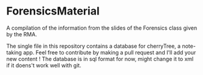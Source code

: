 # ForensicsMaterial
A compilation of the information from the slides of the Forensics class given by the RMA.

The single file in this repository contains a database for cherryTree, a note-taking app.
Feel free to contribute by making a pull request and I'll add your new content !
The database is in sql format for now, might change it to xml if it doens't work well with git.

